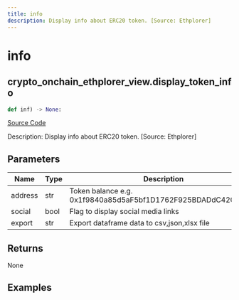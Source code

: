 ```yaml
---
title: info
description: Display info about ERC20 token. [Source: Ethplorer]
---
```

# info

## crypto_onchain_ethplorer_view.display_token_info

```python
def inf) -> None:
```
[Source Code](https://github.com/OpenBB-finance/OpenBBTerminal/tree/main/openbb_terminal/decorators.py#L205)

Description: Display info about ERC20 token. [Source: Ethplorer]

## Parameters

| Name | Type | Description | Default | Optional |
| ---- | ---- | ----------- | ------- | -------- |
| address | str | Token balance e.g. 0x1f9840a85d5aF5bf1D1762F925BDADdC4201F984 | None | False |
| social | bool | Flag to display social media links | None | False |
| export | str | Export dataframe data to csv,json,xlsx file | None | False |

## Returns

None

## Examples

